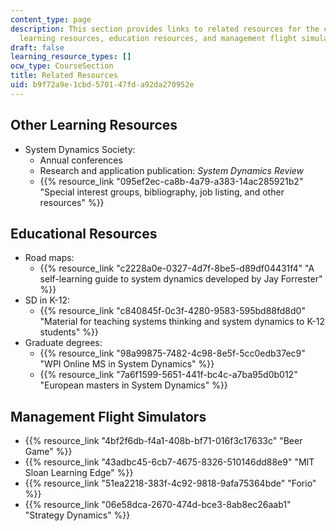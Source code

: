 ```yaml
---
content_type: page
description: This section provides links to related resources for the course, including
  learning resources, education resources, and management flight simulators.
draft: false
learning_resource_types: []
ocw_type: CourseSection
title: Related Resources
uid: b9f72a9e-1cbd-5701-47fd-a92da270952e
---
```

## Other Learning Resources

- System Dynamics Society:
    - Annual conferences
    - Research and application publication: *System Dynamics Review*
    - {{% resource_link "095ef2ec-ca8b-4a79-a383-14ac285921b2" "Special interest groups, bibliography, job listing, and other resources" %}}

## Educational Resources

- Road maps:
    - {{% resource_link "c2228a0e-0327-4d7f-8be5-d89df04431f4" "A self-learning guide to system dynamics developed by Jay Forrester" %}}
- SD in K-12:
    - {{% resource_link "c840845f-0c3f-4280-9583-595bd88fd8d0" "Material for teaching systems thinking and system dynamics to K-12 students" %}}
- Graduate degrees:
    - {{% resource_link "98a99875-7482-4c98-8e5f-5cc0edb37ec9" "WPI Online MS in System Dynamics" %}}
    - {{% resource_link "7a6f1599-5651-441f-bc4c-a7ba95d0b012" "European masters in System Dynamics" %}}

## Management Flight Simulators

- {{% resource_link "4bf2f6db-f4a1-408b-bf71-016f3c17633c" "Beer Game" %}}
- {{% resource_link "43adbc45-6cb7-4675-8326-510146dd88e9" "MIT Sloan Learning Edge" %}}
- {{% resource_link "51ea2218-383f-4c92-9818-9afa75364bde" "Forio" %}}
- {{% resource_link "06e58dca-2670-474d-bce3-8ab8ec26aab1" "Strategy Dynamics" %}}